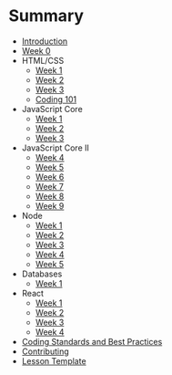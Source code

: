 # Summary

* [Introduction](README.md)
* [Week 0](lesson0.md)
* HTML/CSS
  * [Week 1](/html-css/lesson1.md)
  * [Week 2](/html-css/lesson2.md)
  * [Week 3](/html-css/lesson3.md)
  * [Coding 101](/html-css/coding-101.md)
* JavaScript Core
  * [Week 1](/js-core/lesson1.md)
  * [Week 2](/js-core/lesson2.md)
  * [Week 3](/js-core/lesson3.md)
* JavaScript Core II
  * [Week 4](/js-core-2/lesson4.md)
  * [Week 5](/js-core-2/lesson5.md)
  * [Week 6](/js-core-2/lesson6.md)
  * [Week 7](/js-core-2/lesson7.md)
  * [Week 8](/js-core-2/lesson8.md)
  * [Week 9](/js-core-2/lesson9.md)
* Node
    * [Week 1](/node/lesson1.md)
    * [Week 2](/node/lesson2.md)
    * [Week 3](/node/lesson3.md)
    * [Week 4](/node/lesson4.md)
    * [Week 5](/node/lesson5.md)
* Databases
    * [Week 1](/databases/lesson1.md)
* React
  * [Week 1](/react/lesson1.md)
  * [Week 2](/react/lesson2.md)
  * [Week 3](/react/lesson3.md)
  * [Week 4](/react/lesson4.md)
* [Coding Standards and Best Practices](PRACTICES.md)
* [Contributing](CONTRIBUTING.md)
* [Lesson Template](lesson-template.md)
